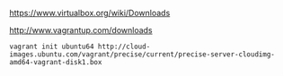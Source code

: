 https://www.virtualbox.org/wiki/Downloads

http://www.vagrantup.com/downloads

```vagrant init ubuntu64 http://cloud-images.ubuntu.com/vagrant/precise/current/precise-server-cloudimg-amd64-vagrant-disk1.box```
